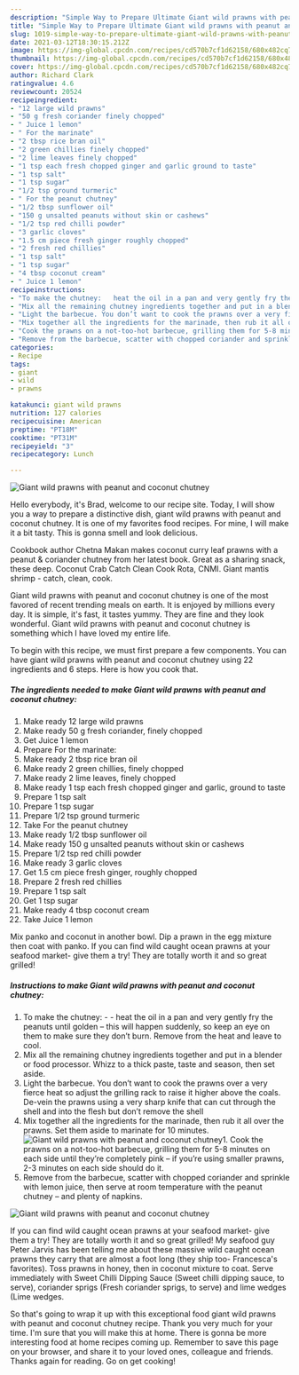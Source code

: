 ```yaml
---
description: "Simple Way to Prepare Ultimate Giant wild prawns with peanut and coconut chutney"
title: "Simple Way to Prepare Ultimate Giant wild prawns with peanut and coconut chutney"
slug: 1019-simple-way-to-prepare-ultimate-giant-wild-prawns-with-peanut-and-coconut-chutney
date: 2021-03-12T18:30:15.212Z
image: https://img-global.cpcdn.com/recipes/cd570b7cf1d62158/680x482cq70/giant-wild-prawns-with-peanut-and-coconut-chutney-recipe-main-photo.jpg
thumbnail: https://img-global.cpcdn.com/recipes/cd570b7cf1d62158/680x482cq70/giant-wild-prawns-with-peanut-and-coconut-chutney-recipe-main-photo.jpg
cover: https://img-global.cpcdn.com/recipes/cd570b7cf1d62158/680x482cq70/giant-wild-prawns-with-peanut-and-coconut-chutney-recipe-main-photo.jpg
author: Richard Clark
ratingvalue: 4.6
reviewcount: 20524
recipeingredient:
- "12 large wild prawns"
- "50 g fresh coriander finely chopped"
- " Juice 1 lemon"
- " For the marinate"
- "2 tbsp rice bran oil"
- "2 green chillies finely chopped"
- "2 lime leaves finely chopped"
- "1 tsp each fresh chopped ginger and garlic ground to taste"
- "1 tsp salt"
- "1 tsp sugar"
- "1/2 tsp ground turmeric"
- " For the peanut chutney"
- "1/2 tbsp sunflower oil"
- "150 g unsalted peanuts without skin or cashews"
- "1/2 tsp red chilli powder"
- "3 garlic cloves"
- "1.5 cm piece fresh ginger roughly chopped"
- "2 fresh red chillies"
- "1 tsp salt"
- "1 tsp sugar"
- "4 tbsp coconut cream"
- " Juice 1 lemon"
recipeinstructions:
- "To make the chutney:   heat the oil in a pan and very gently fry the peanuts until golden – this will happen suddenly, so keep an eye on them to make sure they don’t burn. Remove from the heat and leave to cool."
- "Mix all the remaining chutney ingredients together and put in a blender or food processor. Whizz to a thick paste, taste and season, then set aside."
- "Light the barbecue. You don’t want to cook the prawns over a very fierce heat so adjust the grilling rack to raise it higher above the coals. De-vein the prawns using a very sharp knife that can cut through the shell and into the flesh but don’t remove the shell"
- "Mix together all the ingredients for the marinade, then rub it all over the prawns. Set them aside to marinate for 10 minutes."
- "Cook the prawns on a not-too-hot barbecue, grilling them for 5-8 minutes on each side until they’re completely pink – if you’re using smaller prawns, 2-3 minutes on each side should do it."
- "Remove from the barbecue, scatter with chopped coriander and sprinkle with lemon juice, then serve at room temperature with the peanut chutney – and plenty of napkins."
categories:
- Recipe
tags:
- giant
- wild
- prawns

katakunci: giant wild prawns 
nutrition: 127 calories
recipecuisine: American
preptime: "PT18M"
cooktime: "PT31M"
recipeyield: "3"
recipecategory: Lunch

---
```



![Giant wild prawns with peanut and coconut chutney](https://img-global.cpcdn.com/recipes/cd570b7cf1d62158/680x482cq70/giant-wild-prawns-with-peanut-and-coconut-chutney-recipe-main-photo.jpg)

Hello everybody, it's Brad, welcome to our recipe site. Today, I will show you a way to prepare a distinctive dish, giant wild prawns with peanut and coconut chutney. It is one of my favorites food recipes. For mine, I will make it a bit tasty. This is gonna smell and look delicious.

Cookbook author Chetna Makan makes coconut curry leaf prawns with a peanut &amp; coriander chutney from her latest book. Great as a sharing snack, these deep. Coconut Crab Catch Clean Cook Rota, CNMI. Giant mantis shrimp - catch, clean, cook.

Giant wild prawns with peanut and coconut chutney is one of the most favored of recent trending meals on earth. It is enjoyed by millions every day. It is simple, it's fast, it tastes yummy. They are fine and they look wonderful. Giant wild prawns with peanut and coconut chutney is something which I have loved my entire life.


To begin with this recipe, we must first prepare a few components. You can have giant wild prawns with peanut and coconut chutney using 22 ingredients and 6 steps. Here is how you cook that.

<!--inarticleads1-->

##### The ingredients needed to make Giant wild prawns with peanut and coconut chutney:

1. Make ready 12 large wild prawns
1. Make ready 50 g fresh coriander, finely chopped
1. Get  Juice 1 lemon
1. Prepare  For the marinate:
1. Make ready 2 tbsp rice bran oil
1. Make ready 2 green chillies, finely chopped
1. Make ready 2 lime leaves, finely chopped
1. Make ready 1 tsp each fresh chopped ginger and garlic, ground to taste
1. Prepare 1 tsp salt
1. Prepare 1 tsp sugar
1. Prepare 1/2 tsp ground turmeric
1. Take  For the peanut chutney
1. Make ready 1/2 tbsp sunflower oil
1. Make ready 150 g unsalted peanuts without skin or cashews
1. Prepare 1/2 tsp red chilli powder
1. Make ready 3 garlic cloves
1. Get 1.5 cm piece fresh ginger, roughly chopped
1. Prepare 2 fresh red chillies
1. Prepare 1 tsp salt
1. Get 1 tsp sugar
1. Make ready 4 tbsp coconut cream
1. Take  Juice 1 lemon


Mix panko and coconut in another bowl. Dip a prawn in the egg mixture then coat with panko. If you can find wild caught ocean prawns at your seafood market- give them a try! They are totally worth it and so great grilled! 

<!--inarticleads2-->

##### Instructions to make Giant wild prawns with peanut and coconut chutney:

1. To make the chutney:  -  - heat the oil in a pan and very gently fry the peanuts until golden – this will happen suddenly, so keep an eye on them to make sure they don’t burn. Remove from the heat and leave to cool.
1. Mix all the remaining chutney ingredients together and put in a blender or food processor. Whizz to a thick paste, taste and season, then set aside.
1. Light the barbecue. You don’t want to cook the prawns over a very fierce heat so adjust the grilling rack to raise it higher above the coals. De-vein the prawns using a very sharp knife that can cut through the shell and into the flesh but don’t remove the shell
1. Mix together all the ingredients for the marinade, then rub it all over the prawns. Set them aside to marinate for 10 minutes.
<img src="//assets-global.cpcdn.com/assets/icons/button_play-2c75c40dde080a61004c1f40b05d8f140eaff45d7e9e6481dc71c63d2e7c4909.png" alt="Giant wild prawns with peanut and coconut chutney">1. Cook the prawns on a not-too-hot barbecue, grilling them for 5-8 minutes on each side until they’re completely pink – if you’re using smaller prawns, 2-3 minutes on each side should do it.
1. Remove from the barbecue, scatter with chopped coriander and sprinkle with lemon juice, then serve at room temperature with the peanut chutney – and plenty of napkins.
<img src="//assets-global.cpcdn.com/assets/icons/button_play-2c75c40dde080a61004c1f40b05d8f140eaff45d7e9e6481dc71c63d2e7c4909.png" alt="Giant wild prawns with peanut and coconut chutney">

If you can find wild caught ocean prawns at your seafood market- give them a try! They are totally worth it and so great grilled! My seafood guy Peter Jarvis has been telling me about these massive wild caught ocean prawns they carry that are almost a foot long (they ship too- Francesca&#39;s favorites). Toss prawns in honey, then in coconut mixture to coat. Serve immediately with Sweet Chilli Dipping Sauce (Sweet chilli dipping sauce, to serve), coriander sprigs (Fresh coriander sprigs, to serve) and lime wedges (Lime wedges. 

So that's going to wrap it up with this exceptional food giant wild prawns with peanut and coconut chutney recipe. Thank you very much for your time. I'm sure that you will make this at home. There is gonna be more interesting food at home recipes coming up. Remember to save this page on your browser, and share it to your loved ones, colleague and friends. Thanks again for reading. Go on get cooking!
